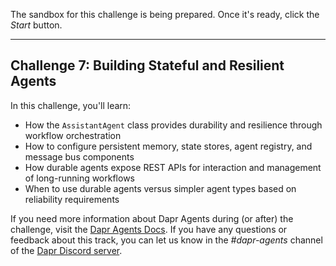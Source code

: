 The sandbox for this challenge is being prepared. Once it's ready, click the *Start* button.

---

## Challenge 7: Building Stateful and Resilient Agents

In this challenge, you'll learn:

- How the `AssistantAgent` class provides durability and resilience through workflow orchestration
- How to configure persistent memory, state stores, agent registry, and message bus components
- How durable agents expose REST APIs for interaction and management of long-running workflows
- When to use durable agents versus simpler agent types based on reliability requirements

If you need more information about Dapr Agents during (or after) the challenge, visit the [Dapr Agents Docs](https://dapr.github.io/dapr-agents/). If you have any questions or feedback about this track, you can let us know in the *#dapr-agents* channel of the [Dapr Discord server](https://bit.ly/dapr-discord).
